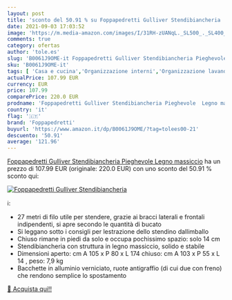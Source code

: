 ```yaml
---
layout: post
title: 'sconto del 50.91 % su Foppapedretti Gulliver Stendibiancheria   '
date: 2021-09-03 17:03:52
image: 'https://m.media-amazon.com/images/I/31RH-zUANqL._SL500_._SL400_.jpg'
comments: true
category: ofertas
author: 'tole.es'
slug: 'B0061J9OME-it Foppapedretti Gulliver Stendibiancheria Pieghevole Legno...'
sku: 'B0061J9OME-it'
tags: [ 'Casa e cucina','Organizzazione interni','Organizzazione lavanderia','Stendini','foppapedretti', ]
actualPrice: 107.99 EUR
currency: EUR
price: 107.99
comparePrice: 220.0 EUR
prodname: 'Foppapedretti Gulliver Stendibiancheria Pieghevole  Legno massiccio'
country: 'it'
flag: '🇮🇹'
brand: 'Foppapedretti'
buyurl: 'https://www.amazon.it/dp/B0061J9OME/?tag=tolees00-21'
descuento: '50.91'
average: '121.96'
---
```


[Foppapedretti Gulliver Stendibiancheria Pieghevole  Legno massiccio](https://www.amazon.it/dp/B0061J9OME/?tag=tolees00-21) ha un prezzo di 107.99 EUR (originale: 220.0 EUR) con uno sconto del 50.91 % sconto qui:

[![Foppapedretti Gulliver Stendibiancheria ](https://m.media-amazon.com/images/I/31RH-zUANqL._SL500_._SL400_.jpg)](https://www.amazon.it/dp/B0061J9OME/?tag=tolees00-21)

ℹ️:

- 27 metri di filo utile per stendere, grazie ai bracci laterali e frontali indipendenti, si apre secondo le quantità di bucato
- Si leggano sotto i consigli per lestrazione dello stendino dallimballo
- Chiuso rimane in piedi da solo e occupa pochissimo spazio: solo 14 cm
- Stendibiancheria con struttura in legno massiccio, solido e stabile
- Dimensioni aperto: cm A 105 x P 80 x L 174 chiuso: cm A 103 x P 55 x L 14 , peso: 7,9 kg
- Bacchette in alluminio verniciato, ruote antigraffio (di cui due con freno) che rendono semplice lo spostamento

[🛒 Acquista qui!!](https://www.amazon.it/dp/B0061J9OME/?tag=tolees00-21)
